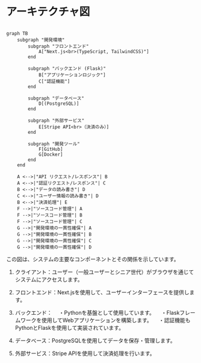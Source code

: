 # アーキテクチャ図

```mermaid

graph TB
    subgraph "開発環境"
        subgraph "フロントエンド"
            A["Next.js<br>(TypeScript, TailwindCSS)"]
        end

        subgraph "バックエンド (Flask)"
            B["アプリケーションロジック"]
            C["認証機能"]
        end

        subgraph "データベース"
            D[(PostgreSQL)]
        end

        subgraph "外部サービス"
            E[Stripe API<br>（決済のみ）]
        end

        subgraph "開発ツール"
            F[GitHub]
            G[Docker]
        end
    end

    A <-->|"API リクエスト/レスポンス"| B
    A <-->|"認証リクエスト/レスポンス"| C
    B <-->|"データの読み書き"| D
    C <-->|"ユーザー情報の読み書き"| D
    B <-->|"決済処理"| E
    F -->|"ソースコード管理"| A
    F -->|"ソースコード管理"| B
    F -->|"ソースコード管理"| C
    G -->|"開発環境の一貫性確保"| A
    G -->|"開発環境の一貫性確保"| B
    G -->|"開発環境の一貫性確保"| C
    G -->|"開発環境の一貫性確保"| D

```

この図は、システムの主要なコンポーネントとその関係を示しています。

1. クライアント：ユーザー（一般ユーザーとシニア世代）がブラウザを通じてシステムにアクセスします。
2. フロントエンド：Next.jsを使用して、ユーザーインターフェースを提供します。
3. バックエンド：
　・Pythonを基盤として使用しています。
　・Flaskフレームワークを使用してWebアプリケーションを構築します。
　・認証機能もPythonとFlaskを使用して実装されています。

4. データベース：PostgreSQLを使用してデータを保存・管理します。
5. 外部サービス：Stripe APIを使用して決済処理を行います。
